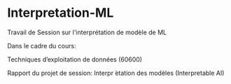 # Interpretation-ML
Travail de Session sur l'interprétation de modèle de ML

Dans le cadre du cours:

Techniques d’exploitation de données (60600)

Rapport du projet de session: Interpr ́etation des modèles (Interpretable AI)
